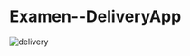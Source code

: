# Examen--DeliveryApp
![delivery](https://user-images.githubusercontent.com/109568863/184787614-6aee3f6f-7101-431e-9b12-cdb4e5816a06.png)
